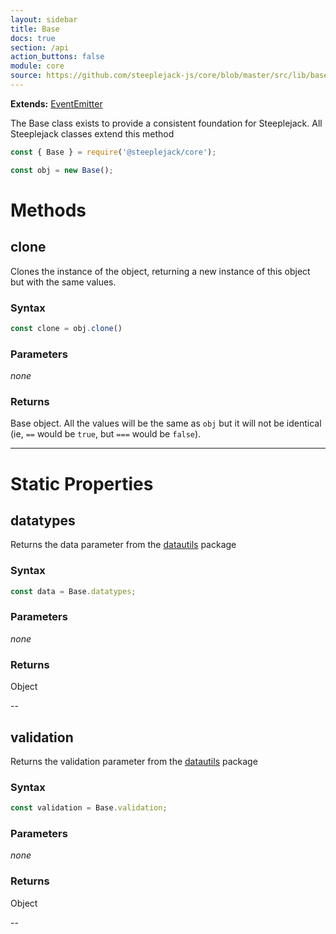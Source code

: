 ```yaml
---
layout: sidebar
title: Base
docs: true
section: /api
action_buttons: false
module: core
source: https://github.com/steeplejack-js/core/blob/master/src/lib/base.js
---
```


**Extends:** [EventEmitter](https://nodejs.org/api/events.html)

The Base class exists to provide a consistent foundation for Steeplejack. All Steeplejack classes extend this method 

```javascript
const { Base } = require('@steeplejack/core');

const obj = new Base();
```

# Methods

## clone

Clones the instance of the object, returning a new instance of this object but with the same values.

### Syntax

```javascript
const clone = obj.clone()
```

### Parameters

_none_

### Returns

Base object. All the values will be the same as `obj` but it will not be identical (ie, `==` would be `true`, but
`===` would be `false`).

---

# Static Properties

## datatypes

Returns the data parameter from the [datautils](https://github.com/riggerthegeek/datautils-js) package

### Syntax

```javascript
const data = Base.datatypes;
```

### Parameters

_none_

### Returns

Object

--

## validation

Returns the validation parameter from the [datautils](https://github.com/riggerthegeek/datautils-js) package

### Syntax

```javascript
const validation = Base.validation;
```

### Parameters

_none_

### Returns

Object

--

